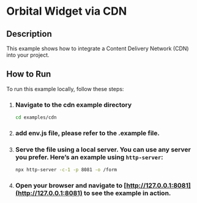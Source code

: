 # Orbital Widget via CDN

## Description

This example shows how to integrate a Content Delivery Network (CDN) into your project.

## How to Run

To run this example locally, follow these steps:

1.  ### Navigate to the cdn example directory

    ```bash
    cd examples/cdn
    ```

2.  ### add env.js file, please refer to the .example file.

3.  ### Serve the file using a local server. You can use any server you prefer. Here’s an example using `http-server`:

    ```bash
    npx http-server -c-1 -p 8081 -o /form
    ```

4.  ### Open your browser and navigate to [http://127.0.0.1:8081](http://127.0.0.1:8081) to see the example in action.
